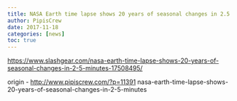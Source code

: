 ```yaml
---
title: NASA Earth time lapse shows 20 years of seasonal changes in 2.5 minutes
author: PipisCrew
date: 2017-11-18
categories: [news]
toc: true
---
```


https://www.slashgear.com/nasa-earth-time-lapse-shows-20-years-of-seasonal-changes-in-2-5-minutes-17508495/

origin - http://www.pipiscrew.com/?p=11391 nasa-earth-time-lapse-shows-20-years-of-seasonal-changes-in-2-5-minutes